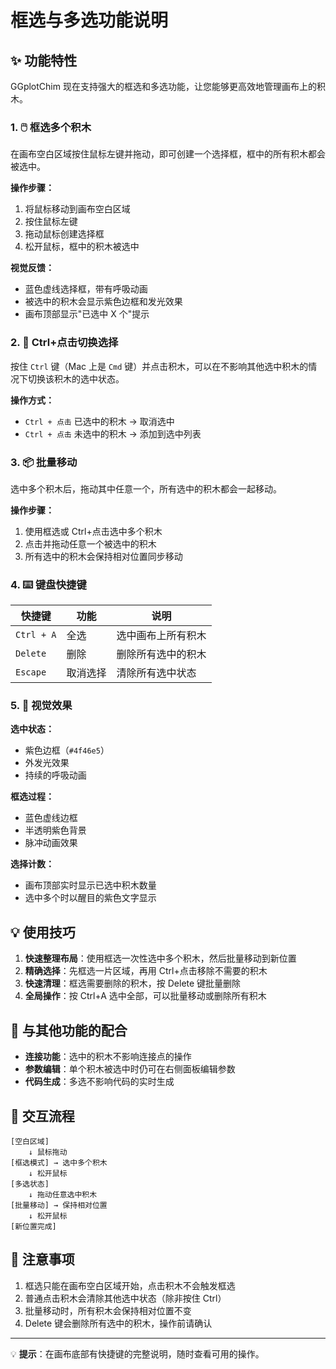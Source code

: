 # 框选与多选功能说明

## ✨ 功能特性

GGplotChim 现在支持强大的框选和多选功能，让您能够更高效地管理画布上的积木。

### 1. 🖱️ 框选多个积木

在画布空白区域按住鼠标左键并拖动，即可创建一个选择框，框中的所有积木都会被选中。

**操作步骤：**
1. 将鼠标移动到画布空白区域
2. 按住鼠标左键
3. 拖动鼠标创建选择框
4. 松开鼠标，框中的积木被选中

**视觉反馈：**
- 蓝色虚线选择框，带有呼吸动画
- 被选中的积木会显示紫色边框和发光效果
- 画布顶部显示"已选中 X 个"提示

### 2. 🎯 Ctrl+点击切换选择

按住 `Ctrl` 键（Mac 上是 `Cmd` 键）并点击积木，可以在不影响其他选中积木的情况下切换该积木的选中状态。

**操作方式：**
- `Ctrl + 点击` 已选中的积木 → 取消选中
- `Ctrl + 点击` 未选中的积木 → 添加到选中列表

### 3. 📦 批量移动

选中多个积木后，拖动其中任意一个，所有选中的积木都会一起移动。

**操作步骤：**
1. 使用框选或 Ctrl+点击选中多个积木
2. 点击并拖动任意一个被选中的积木
3. 所有选中的积木会保持相对位置同步移动

### 4. ⌨️ 键盘快捷键

| 快捷键 | 功能 | 说明 |
|--------|------|------|
| `Ctrl + A` | 全选 | 选中画布上所有积木 |
| `Delete` | 删除 | 删除所有选中的积木 |
| `Escape` | 取消选择 | 清除所有选中状态 |

### 5. 🎨 视觉效果

**选中状态：**
- 紫色边框（`#4f46e5`）
- 外发光效果
- 持续的呼吸动画

**框选过程：**
- 蓝色虚线边框
- 半透明紫色背景
- 脉冲动画效果

**选择计数：**
- 画布顶部实时显示已选中积木数量
- 选中多个时以醒目的紫色文字显示

## 💡 使用技巧

1. **快速整理布局**：使用框选一次性选中多个积木，然后批量移动到新位置
2. **精确选择**：先框选一片区域，再用 Ctrl+点击移除不需要的积木
3. **快速清理**：框选需要删除的积木，按 Delete 键批量删除
4. **全局操作**：按 Ctrl+A 选中全部，可以批量移动或删除所有积木

## 🔄 与其他功能的配合

- **连接功能**：选中的积木不影响连接点的操作
- **参数编辑**：单个积木被选中时仍可在右侧面板编辑参数
- **代码生成**：多选不影响代码的实时生成

## 📱 交互流程

```
[空白区域] 
    ↓ 鼠标拖动
[框选模式] → 选中多个积木
    ↓ 松开鼠标
[多选状态]
    ↓ 拖动任意选中积木
[批量移动] → 保持相对位置
    ↓ 松开鼠标
[新位置完成]
```

## 🎯 注意事项

1. 框选只能在画布空白区域开始，点击积木不会触发框选
2. 普通点击积木会清除其他选中状态（除非按住 Ctrl）
3. 批量移动时，所有积木会保持相对位置不变
4. Delete 键会删除所有选中的积木，操作前请确认

---

💡 **提示**：在画布底部有快捷键的完整说明，随时查看可用的操作。

